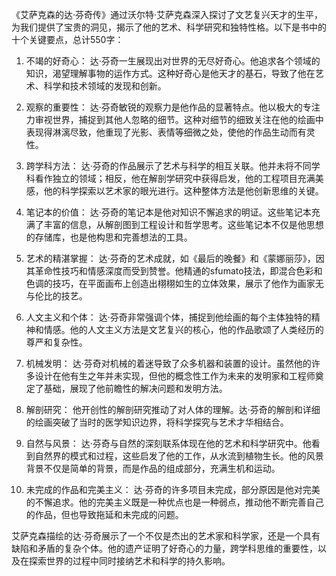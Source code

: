 《艾萨克森的达·芬奇传》通过沃尔特·艾萨克森深入探讨了文艺复兴天才的生平，为我们提供了宝贵的洞见，揭示了他的艺术、科学研究和独特性格。以下是书中的十个关键要点，总计550字：

1. 不竭的好奇心：
达·芬奇一生展现出对世界的无尽好奇心。他追求各个领域的知识，渴望理解事物的运作方式。这种好奇心是他天才的基石，导致了他在艺术、科学和技术领域的发现和创新。

2. 观察的重要性：
达·芬奇敏锐的观察力是他作品的显著特点。他以极大的专注力审视世界，捕捉到其他人忽略的细节。这种对细节的细致关注在他的绘画中表现得淋漓尽致，他重现了光影、表情等细微之处，使他的作品生动而有灵性。

3. 跨学科方法：
达·芬奇的作品展示了艺术与科学的相互关联。他并未将不同学科看作独立的领域；相反，他在解剖学研究中获得启发，他的工程项目充满美感，他的科学探索以艺术家的眼光进行。这种整体方法是他创新思维的关键。

4. 笔记本的价值：
达·芬奇的笔记本是他对知识不懈追求的明证。这些笔记本充满了丰富的信息，从解剖图到工程设计和哲学思考。这些笔记本不仅是他思想的存储库，也是他构思和完善想法的工具。

5. 艺术的精湛掌握：
达·芬奇的艺术成就，如《最后的晚餐》和《蒙娜丽莎》，因其革命性技巧和情感深度而受到赞誉。他精通的sfumato技法，即混合色彩和色调的技巧，在平面画布上创造出栩栩如生的立体效果，展示了他作为画家无与伦比的技艺。

6. 人文主义和个体：
达·芬奇非常强调个体，捕捉到他绘画的每个主体独特的精神和情感。他的人文主义方法是文艺复兴的核心，他的作品歌颂了人类经历的尊严和复杂性。

7. 机械发明：
达·芬奇对机械的着迷导致了众多机器和装置的设计。虽然他的许多设计在他有生之年并未实现，但他的概念性工作为未来的发明家和工程师奠定了基础，展现了他前瞻性的解决问题和发明方法。

8. 解剖研究：
他开创性的解剖研究推动了对人体的理解。达·芬奇的解剖和详细的绘画突破了当时的医学知识边界，将科学探究与艺术才华相结合。

9. 自然与风景：
达·芬奇与自然的深刻联系体现在他的艺术和科学研究中。他看到自然界的模式和过程，这些启发了他的工作，从水流到植物生长。他的风景背景不仅是简单的背景，而是作品的组成部分，充满生机和运动。

10. 未完成的作品和完美主义：
达·芬奇的许多项目未完成，部分原因是他对完美的不懈追求。他的完美主义既是一种优点也是一种弱点，推动他不断完善自己的作品，但也导致拖延和未完成的问题。

艾萨克森描绘的达·芬奇展示了一个不仅是杰出的艺术家和科学家，还是一个具有缺陷和矛盾的复杂个体。他的遗产证明了好奇心的力量，跨学科思维的重要性，以及在探索世界的过程中同时接纳艺术和科学的持久影响。